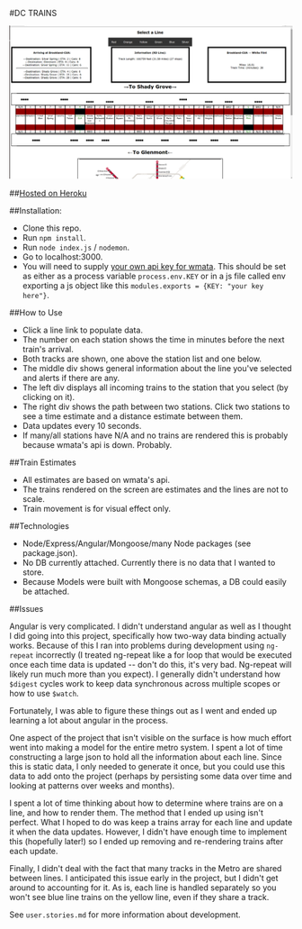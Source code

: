 #DC TRAINS

![Image of Trains](appdone.png)

##[Hosted on Heroku](https://infinite-spire-8251.herokuapp.com/)

##Installation:

*  Clone this repo.
*  Run `npm install`.
*  Run `node index.js` / `nodemon`.
*  Go to localhost:3000.
*  You will need to supply [your own api key for wmata](https://developer.wmata.com/).  This should be set as either as a process variable `process.env.KEY` or in a js file called env exporting a js object like this  `modules.exports = {KEY: "your key here"}`.

##How to Use

*  Click a line link to populate data.
*  The number on each station shows the time in minutes before the next train's arrival.  
*  Both tracks are shown, one above the station list and one below.
*  The middle div shows general information about the line you've selected and alerts if there are any.
*  The left div displays all incoming trains to the station that you select (by clicking on it).
*  The right div shows the path between two stations.  Click two stations to see a time estimate and a distance estimate between them.
*  Data updates every 10 seconds.
*  If many/all stations have N/A and no trains are rendered this is probably because wmata's api is down.  Probably.

##Train Estimates

*  All estimates are based on wmata's api.
*  The trains rendered on the screen are estimates and the lines are not to scale.  
*  Train movement is for visual effect only.

##Technologies

*  Node/Express/Angular/Mongoose/many Node packages (see package.json).
*  No DB currently attached. Currently there is no data that I wanted to store.
*  Because Models were built with Mongoose schemas, a DB could easily be attached.

##Issues

Angular is very complicated.  I didn't understand angular as well as I thought I did going into this project, specifically how two-way data binding actually works.  Because of this I ran into problems during development using `ng-repeat` incorrectly (I treated ng-repeat like a for loop that would be executed once each time data is updated -- don't do this, it's very bad.  Ng-repeat will likely run much more than you expect). I generally didn't understand how `$digest` cycles work to keep data synchronous across multiple scopes or how to use `$watch`.

Fortunately, I was able to figure these things out as I went and ended up learning a lot about angular in the process.  

One aspect of the project that isn't visible on the surface is how much effort went into making a model for the entire metro system.  I spent a lot of time constructing a large json to hold all the information about each line.  Since this is static data, I only needed to generate it once, but you could use this data to add onto the project (perhaps by persisting some data over time and looking at patterns over weeks and months).

I spent a lot of time thinking about how to determine where trains are on a line, and how to render them.  The method that I ended up using isn't perfect.  What I hoped to do was keep a trains array for each line and update it when the data updates.  However, I didn't have enough time to implement this (hopefully later!) so I ended up removing and re-rendering trains after each update.

Finally, I didn't deal with the fact that many tracks in the Metro are shared between lines.  I anticipated this issue early in the project, but I didn't get around to accounting for it.  As is, each line is handled separately so you won't see blue line trains on the yellow line, even if they share a track.

See `user.stories.md` for more information about development.

